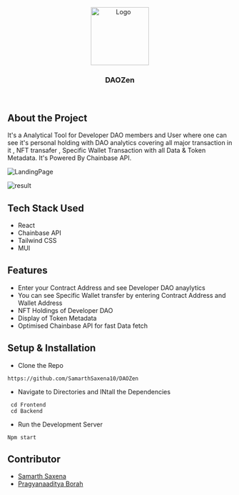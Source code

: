 
<p align="center">
    <img src="https://iili.io/JfTwlFn.webp" alt="Logo" width="130" >
  </a>

  <h3 align="center">DAOZen</h3>

</p>

<br/>

## About the Project 

It's a Analytical Tool for Developer DAO members and User where one can see it's personal holding with DAO analytics covering all major transaction in it , NFT transafer , Specific Wallet Transaction with all Data & Token Metadata. It's Powered By Chainbase API. 


![LandingPage](https://iili.io/JfTjUBt.png)

![result](https://iili.io/JfTj8QI.png)

## Tech Stack Used

- React
- Chainbase API
- Tailwind CSS
- MUI
  

## Features

- Enter your Contract Address and see Developer DAO anaylytics
- You can see Specific Wallet transfer by entering Contract Address and Wallet Address
- NFT Holdings of Developer DAO
- Display of Token Metadata
- Optimised Chainbase API for fast Data fetch

## Setup & Installation

- Clone the Repo
  
```
https://github.com/SamarthSaxena10/DAOZen
```

- Navigate to Directories and INtall the Dependencies

```
 cd Frontend
 cd Backend
```

- Run the Development Server

```
Npm start
```

## Contributor 

- [Samarth Saxena](https://github.com/SamarthSaxena10)
- [Pragyanaaditya Borah](https://github.com/pragyan69)



